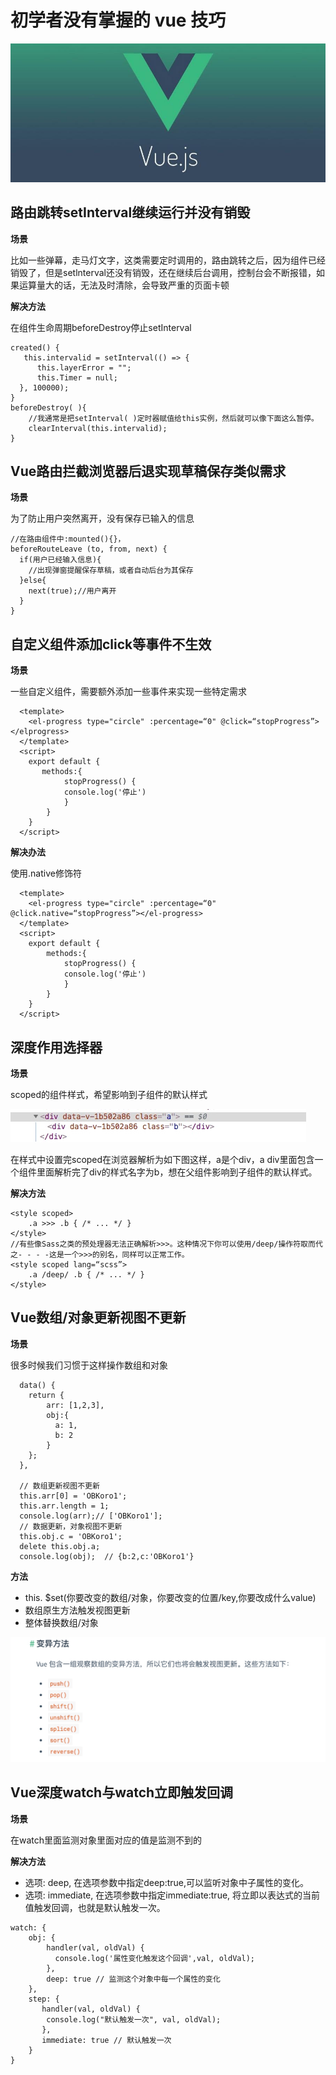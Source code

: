 # 初学者没有掌握的 vue 技巧

![](media/15401680535191/15401701276445.jpg)


## 路由跳转setInterval继续运行并没有销毁

**场景**

比如一些弹幕，走马灯文字，这类需要定时调用的，路由跳转之后，因为组件已经销毁了，但是setlnterval还没有销毁，还在继续后台调用，控制台会不断报错，如果运算量大的话，无法及时清除，会导致严重的页面卡顿

**解决方法**

在组件生命周期beforeDestroy停止setInterval

```JS
created() {
   this.intervalid = setInterval(() => {
      this.layerError = "";
      this.Timer = null;
  }, 100000);
}
beforeDestroy( ){
    //我通常是把setInterval( )定时器赋值给this实例，然后就可以像下面这么暂停。
    clearInterval(this.intervalid);
}
```
  
  
## Vue路由拦截浏览器后退实现草稿保存类似需求

**场景**

为了防止用户突然离开，没有保存已输入的信息

```JS
//在路由组件中:mounted(){}，
beforeRouteLeave (to, from, next) {
  if(用户已经输入信息){
    //出现弹窗提醒保存草稿，或者自动后台为其保存
  }else{
    next(true);//用户离开
  }
}
```
  
## 自定义组件添加click等事件不生效

**场景**

一些自定义组件，需要额外添加一些事件来实现一些特定需求

```JS
  <template>
    <el-progress type="circle" :percentage=“0" @click=“stopProgress”></elprogress>
  </template>
  <script>
    export default {
       methods:{
            stopProgress() { 
            console.log('停止')
            }
        }
    }
  </script>
```

**解决办法**

使用.native修饰符

```JS
  <template>
    <el-progress type="circle" :percentage=“0" @click.native=“stopProgress”></el-progress>
  </template>
  <script>
    export default {
        methods:{
            stopProgress() { 
            console.log('停止')
            }
        }
    }
  </script>
```

## 深度作用选择器

**场景**

scoped的组件样式，希望影响到子组件的默认样式

![](media/15401680535191/15401687658685.jpg)
  
在样式中设置完scoped在浏览器解析为如下图这样，a是个div，a div里面包含一个组件里面解析完了div的样式名字为b，想在父组件影响到子组件的默认样式。
  
**解决方法**

```JS
<style scoped>
    .a >>> .b { /* ... */ }
</style>
//有些像Sass之类的预处理器无法正确解析>>>。这种情况下你可以使用/deep/操作符取而代之- - - -这是一个>>>的别名，同样可以正常工作。
<style scoped lang=“scss”>
    .a /deep/ .b { /* ... */ }
</style>
```

## Vue数组/对象更新视图不更新

**场景**

很多时候我们习惯于这样操作数组和对象

```JS
  data() { 
    return {
        arr: [1,2,3],
        obj:{
          a: 1,
          b: 2 
        }
    }; 
  },
​
  // 数组更新视图不更新
  this.arr[0] = 'OBKoro1';
  this.arr.length = 1;
  console.log(arr);// ['OBKoro1']; 
  // 数据更新，对象视图不更新    
  this.obj.c = 'OBKoro1';
  delete this.obj.a;
  console.log(obj);  // {b:2,c:'OBKoro1'}
```

**方法**

- this. $set(你要改变的数组/对象，你要改变的位置/key,你要改成什么value)
- 数组原生方法触发视图更新
- 整体替换数组/对象

![](media/15401680535191/15401698727866.jpg)


## Vue深度watch与watch立即触发回调

**场景**

在watch里面监测对象里面对应的值是监测不到的

**解决方法**

- 选项: deep, 在选项参数中指定deep:true,可以监听对象中子属性的变化。
- 选项: immediate, 在选项参数中指定immediate:true, 将立即以表达式的当前值触发回调，也就是默认触发一次。

```JS
watch: {
    obj: {
        handler(val, oldVal) {
          console.log('属性变化触发这个回调',val, oldVal); 
        },
        deep: true // 监测这个对象中每一个属性的变化
    },
    step: {
       handler(val, oldVal) {
        console.log("默认触发一次", val, oldVal); 
       },
       immediate: true // 默认触发一次
    }
}
```
